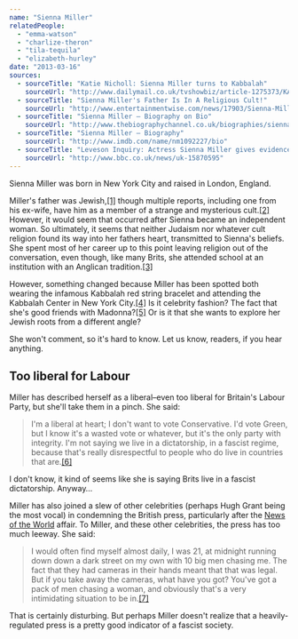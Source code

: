 ```yaml
---
name: "Sienna Miller"
relatedPeople:
  - "emma-watson"
  - "charlize-theron"
  - "tila-tequila"
  - "elizabeth-hurley"
date: "2013-03-16"
sources:
  - sourceTitle: "Katie Nicholl: Sienna Miller turns to Kabbalah"
    sourceUrl: "http://www.dailymail.co.uk/tvshowbiz/article-1275373/KATIE-NICHOLL-Sienna-Miller-turns-Kabbalah.html"
  - sourceTitle: "Sienna Miller's Father Is In A Religious Cult!"
    sourceUrl: "http://www.entertainmentwise.com/news/17903/Sienna-Millers-Father-Is-In-Religious-Cult"
  - sourceTitle: "Sienna Miller – Biography on Bio"
    sourceUrl: "http://www.thebiographychannel.co.uk/biographies/sienna-miller.html"
  - sourceTitle: "Sienna Miller – Biography"
    sourceUrl: "http://www.imdb.com/name/nm1092227/bio"
  - sourceTitle: "Leveson Inquiry: Actress Sienna Miller gives evidence"
    sourceUrl: "http://www.bbc.co.uk/news/uk-15870595"
---
```


Sienna Miller was born in New York City and raised in London, England.

Miller's father was Jewish,<a class="source-citation" href="#http://www.dailymail.co.uk/tvshowbiz/article-1275373/KATIE-NICHOLL-Sienna-Miller-turns-Kabbalah.html" title="Katie Nicholl: Sienna Miller turns to Kabbalah">[1]</a> though multiple reports, including one from his ex-wife, have him as a member of a strange and mysterious cult.<a class="source-citation" href="#http://www.entertainmentwise.com/news/17903/Sienna-Millers-Father-Is-In-Religious-Cult" title="Sienna Miller&apos;s Father Is In A Religious Cult!">[2]</a> However, it would seem that occurred after Sienna became an independent woman. So ultimately, it seems that neither Judaism nor whatever cult religion found its way into her fathers heart, transmitted to Sienna's beliefs. She spent most of her career up to this point leaving religion out of the conversation, even though, like many Brits, she attended school at an institution with an Anglican tradition.<a class="source-citation" href="#http://www.thebiographychannel.co.uk/biographies/sienna-miller.html" title="Sienna Miller – Biography on Bio">[3]</a>

However, something changed because Miller has been spotted both wearing the infamous Kabbalah red string bracelet and attending the Kabbalah Center in New York City.<a class="source-citation" href="#http://www.dailymail.co.uk/tvshowbiz/article-1275373/KATIE-NICHOLL-Sienna-Miller-turns-Kabbalah.html" title="Katie Nicholl: Sienna Miller turns to Kabbalah">[4]</a> Is it celebrity fashion? The fact that she's good friends with Madonna?<a class="source-citation" href="#http://www.imdb.com/name/nm1092227/bio" title="Sienna Miller – Biography">[5]</a> Or is it that she wants to explore her Jewish roots from a different angle?

She won't comment, so it's hard to know. Let us know, readers, if you hear anything.


## Too liberal for Labour

Miller has described herself as a liberal–even too liberal for Britain's Labour Party, but she'll take them in a pinch. She said:

>I'm a liberal at heart; I don't want to vote Conservative. I'd vote Green, but I know it's a wasted vote or whatever, but it's the only party with integrity. I'm not saying we live in a dictatorship, in a fascist regime, because that's really disrespectful to people who do live in countries that are.<a class="source-citation" href="#http://www.imdb.com/name/nm1092227/bio" title="Sienna Miller – Biography">[6]</a>

I don't know, it kind of seems like she is saying Brits live in a fascist dictatorship. Anyway…

Miller has also joined a slew of other celebrities (perhaps Hugh Grant being the most vocal) in condemning the British press, particularly after the [News of the World](http://en.wikipedia.org/wiki/News_International_phone_hacking_scandal) affair. To Miller, and these other celebrities, the press has too much leeway. She said:

>I would often find myself almost daily, I was 21, at midnight running down down a dark street on my own with 10 big men chasing me. The fact that they had cameras in their hands meant that that was legal. But if you take away the cameras, what have you got? You've got a pack of men chasing a woman, and obviously that's a very intimidating situation to be in.<a class="source-citation" href="#http://www.bbc.co.uk/news/uk-15870595" title="Leveson Inquiry: Actress Sienna Miller gives evidence">[7]</a>

That is certainly disturbing. But perhaps Miller doesn't realize that a heavily-regulated press is a pretty good indicator of a fascist society.